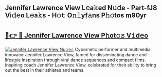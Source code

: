 ## Jennifer Lawrence View L𝚎a𝚔ed N𝚞𝚍e - Part-fJ8 Vi𝚍𝚎o L𝚎a𝚔s - H𝚘𝚝 O𝚗𝚕yf𝚊ns P𝚑𝚘tos m90yr

# <h2><a href="http://kf3ccw.oniu.top/?m=Jennifer+Lawrence+View">🔗👉 🔴 Jennifer Lawrence View P𝚑ot𝚘𝚜 V𝚒d𝚎o</a></h2>

[![Jennifer Lawrence View Nu𝚍e𝚜](https://i.imgur.com/0qMVB7G.gif)](http://kf3ccw.oniu.top/?m=Jennifer+Lawrence+View)
Cybernetic performer and multimedia innovator Jennifer Lawrence View, famed for disseminating dance and lifestyle inspiration through viral dance sequences and compact films. Inspiring coach Jennifer Lawrence View, celebrated for their ability to bring out the best in their athletes and teams.  
